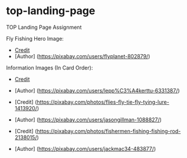 # top-landing-page
TOP Landing Page Assignment

Fly Fishing Hero Image:
- [Credit](https://pixabay.com/photos/korea-fly-fishing-fly-fishing-1730842/) 
- [Author] (https://pixabay.com/users/flyplanet-802879/)

Information Images (In Card Order):

- [Credit](https://pixabay.com/photos/sirrus-hardy-coil-coils-cascapedia-2942784/)
- [Author] (https://pixabay.com/users/lepp%C3%A4kerttu-6331387/)


- [Credit] (https://pixabay.com/photos/flies-fly-tie-fly-tying-lure-1413920/)
- [Author] (https://pixabay.com/users/jasongillman-1088827/)

- [Credit] (https://pixabay.com/photos/fishermen-fishing-fishing-rod-2138015/)
- [Author] (https://pixabay.com/users/jackmac34-483877/)